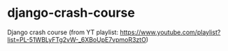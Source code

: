 # django-crash-course
Django crash course (from YT playlist: https://www.youtube.com/playlist?list=PL-51WBLyFTg2vW-_6XBoUpE7vpmoR3ztO)
